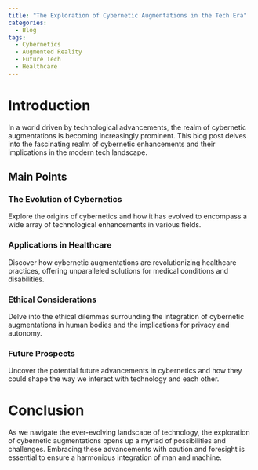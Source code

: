 ```yaml
---
title: "The Exploration of Cybernetic Augmentations in the Tech Era"
categories:
  - Blog
tags:
  - Cybernetics
  - Augmented Reality
  - Future Tech
  - Healthcare
---
```


# Introduction
In a world driven by technological advancements, the realm of cybernetic augmentations is becoming increasingly prominent. This blog post delves into the fascinating realm of cybernetic enhancements and their implications in the modern tech landscape.

## Main Points
### The Evolution of Cybernetics
Explore the origins of cybernetics and how it has evolved to encompass a wide array of technological enhancements in various fields.

### Applications in Healthcare
Discover how cybernetic augmentations are revolutionizing healthcare practices, offering unparalleled solutions for medical conditions and disabilities.

### Ethical Considerations
Delve into the ethical dilemmas surrounding the integration of cybernetic augmentations in human bodies and the implications for privacy and autonomy.

### Future Prospects
Uncover the potential future advancements in cybernetics and how they could shape the way we interact with technology and each other.

# Conclusion
As we navigate the ever-evolving landscape of technology, the exploration of cybernetic augmentations opens up a myriad of possibilities and challenges. Embracing these advancements with caution and foresight is essential to ensure a harmonious integration of man and machine.